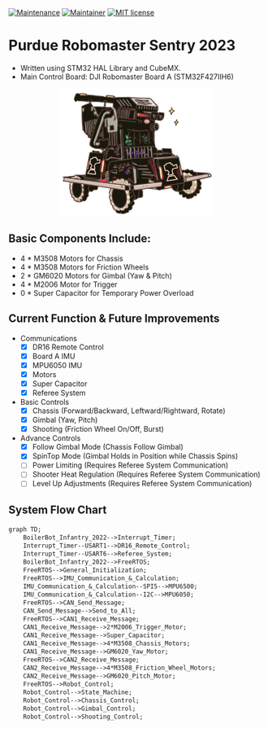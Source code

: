 [![Maintenance](https://img.shields.io/badge/Maintained%3F-yes-green.svg)](https://github.com/CuboiLeo/Robomaster_Mecanum_Infantry_2022/pulse) 
[![Maintainer](https://img.shields.io/badge/Maintainer-Leo-blue)](https://github.com/CuboiLeo)
[![MIT license](https://img.shields.io/badge/License-MIT-blue.svg)](https://lbesson.mit-license.org/)

# Purdue Robomaster Sentry 2023
- Written using STM32 HAL Library and CubeMX.
- Main Control Board: DJI Robomaster Board A (STM32F427IIH6)
<p align="center">
  <img src="sentry.png" width="300"/>
</p>

## Basic Components Include:
- 4 * M3508 Motors for Chassis
- 4 * M3508 Motors for Friction Wheels
- 2 * GM6020 Motors for Gimbal (Yaw & Pitch)
- 4 * M2006 Motor for Trigger
- 0 * Super Capacitor for Temporary Power Overload

## Current Function & Future Improvements
- Communications
  - [x] DR16 Remote Control
  - [x] Board A IMU
  - [x] MPU6050 IMU
  - [x] Motors
  - [x] Super Capacitor
  - [x] Referee System

- Basic Controls
  - [x] Chassis (Forward/Backward, Leftward/Rightward, Rotate)
  - [x] Gimbal (Yaw, Pitch)
  - [x] Shooting (Friction Wheel On/Off, Burst)
  
- Advance Controls
  - [x] Follow Gimbal Mode (Chassis Follow Gimbal)
  - [x] SpinTop Mode (Gimbal Holds in Position while Chassis Spins)
  - [ ] Power Limiting (Requires Referee System Communication)
  - [ ] Shooter Heat Regulation (Requires Referee System Communication)
  - [ ] Level Up Adjustments (Requires Referee System Communication)

## System Flow Chart
```mermaid
graph TD;
    BoilerBot_Infantry_2022-->Interrupt_Timer;
    Interrupt_Timer--USART1-->DR16_Remote_Control;
    Interrupt_Timer--USART6-->Referee_System;
    BoilerBot_Infantry_2022-->FreeRTOS;
    FreeRTOS-->General_Initialization;
    FreeRTOS-->IMU_Communication_&_Calculation;
    IMU_Communication_&_Calculation--SPI5-->MPU6500;
    IMU_Communication_&_Calculation--I2C-->MPU6050;
    FreeRTOS-->CAN_Send_Message;
    CAN_Send_Message-->Send_to_All;
    FreeRTOS-->CAN1_Receive_Message;
    CAN1_Receive_Message-->2*M2006_Trigger_Motor;
    CAN1_Receive_Message-->Super_Capacitor;
    CAN1_Receive_Message-->4*M3508_Chassis_Motors;
    CAN1_Receive_Message-->GM6020_Yaw_Motor;
    FreeRTOS-->CAN2_Receive_Message;
    CAN2_Receive_Message-->4*M3508_Friction_Wheel_Motors;
    CAN2_Receive_Message-->GM6020_Pitch_Motor;
    FreeRTOS-->Robot_Control;
    Robot_Control-->State_Machine;
    Robot_Control-->Chassis_Control;
    Robot_Control-->Gimbal_Control;
    Robot_Control-->Shooting_Control;
```
